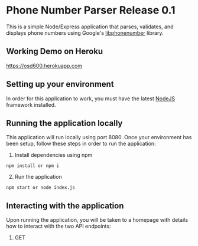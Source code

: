 # Phone Number Parser Release 0.1
This is a simple Node/Express application that parses, validates, and displays phone numbers using Google's [libphonenumber](https://github.com/googlei18n/libphonenumber) library.


## Working Demo on Heroku
https://osd600.herokuapp.com

## Setting up your environment
In order for this application to work, you must have the latest [NodeJS](https://nodejs.org/en/download/) framework installed.

## Running the application locally
This application will run locally using port 8080.
Once your environment has been setup, follow these steps in order to run the application:
1. Install dependencies using npm
```
npm install or npm i
```
2. Run the application
```
npm start or node index.js
```

## Interacting with the application
Upon running the application, you will be taken to a homepage with details how to interact with the two API endpoints:

1. GET 
